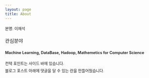 ```yaml
---
layout: page
title: About
---
```


<div style="font-size: 0.8rem; font-weight:270; line-height: 1.5rem;">

본명: 이재석 <br>

<p style="font-size: 1rem; font-weight: 300">관심분야</p>
<p class="message" style="font-size: 0.8rem; font-weight: 600">
Machine Learning, DataBase, Hadoop, Mathemetics for Computer Science
</p>

컨텍 포인트는 사이드 바에 있습니다.<br>
블로그 포스트 아래에 댓글을 달 수 있는 란을 만들어뒀습니다. 

</div>